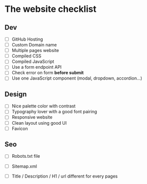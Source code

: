 # The website checklist

## Dev

* [ ] GitHub Hosting
* [ ] Custom Domain name
* [ ] Multiple pages website
* [ ] Compiled CSS
* [ ] Compiled JavaScript
* [ ] Use a form endpoint API
* [ ] Check error on form **before submit**
* [ ] Use one JavaScript component \(modal, dropdown, accordion…\)

## Design

* [ ] Nice palette color with contrast
* [ ] Typography lover with a good font pairing
* [ ] Responsive website
* [ ] Clean layout using good UI
* [ ] Favicon

## Seo

* [ ] Robots.txt file
* [ ] Sitemap.xml
* [ ] Title / Description / H1 / url different for every pages



